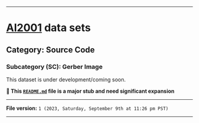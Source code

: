 
***

# [AI2001](https://github.com/seanpm2001/AI2001/) data sets

## Category: Source Code

### Subcategory (SC): Gerber Image

This dataset is under development/coming soon.

**🌱️ This [`README.md`](/README.md) file is a major stub and need significant expansion**

***

**File version:** `1 (2023, Saturday, September 9th at 11:26 pm PST)`

***
